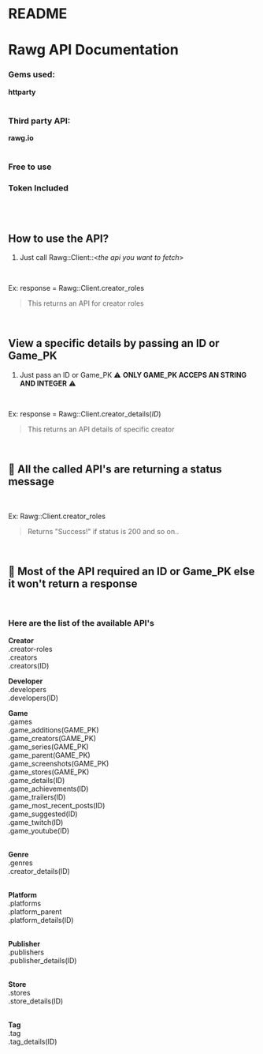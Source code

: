 # README

# Rawg API Documentation


### Gems used:
 **httparty**
<br>
<br>

### Third party API:
**rawg.io**
<br>
<br>

### **Free to use**
### **Token Included**
<br>
<br>

## **How to use the API?**
1. Just call Rawg::Client::<*the api you want to fetch*>
<br>

Ex: response = Rawg::Client.creator_roles
<br>

> This returns an API for creator roles
<br>


## **View a specific details by passing an ID or Game_PK**
1. Just pass an ID or Game_PK 
⚠️ **ONLY GAME_PK ACCEPS AN STRING AND INTEGER** ⚠️
<br>

Ex: response = Rawg::Client.creator_details(*ID*)
<br>

> This returns an API details of specific creator
<br>


## 📌 **All the called API's are returning a status message**
<br>

Ex: Rawg::Client.creator_roles
<br>

> Returns "Success!" if status is 200 and so on..
<br>


## 📌 **Most of the API required an ID or Game_PK else it won't return a response**
<br>

### Here are the list of the available API's
**Creator** 
<br>
.creator-roles
<br>
.creators
<br>
.creators(ID)
<br>


**Developer**
<br>
.developers
<br>
.developers(ID)
<br>


**Game**
<br>
.games<br>
.game_additions(GAME_PK)<br>
.game_creators(GAME_PK)<br>
.game_series(GAME_PK)<br>
.game_parent(GAME_PK)<br>
.game_screenshots(GAME_PK)<br>
.game_stores(GAME_PK)<br>
.game_details(ID)<br>
.game_achievements(ID)<br>
.game_trailers(ID)<br>
.game_most_recent_posts(ID)<br>
.game_suggested(ID)<br>
.game_twitch(ID)<br>
.game_youtube(ID)<br>
<br>

**Genre**<br>
.genres<br>
.creator_details(ID)<br>
<br>

**Platform**<br>
.platforms<br>
.platform_parent<br>
.platform_details(ID)<br>
<br>

**Publisher**<br>
.publishers<br>
.publisher_details(ID)<br>
<br>

**Store**<br>
.stores<br>
.store_details(ID)<br>
<br>

**Tag**<br>
.tag<br>
.tag_details(ID)<br>